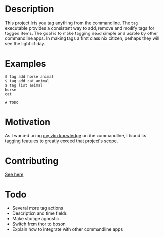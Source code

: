 Description
===========
This project lets you tag anything from the commandline. The `tag` executable
provides a consistent way to add, remove and modify tags for tagged
items. The goal is to make tagging dead simple and usable by other commandline apps.
In making tags a first class nix citizen, perhaps they will see the light of day.

Examples
========

    $ tag add horse animal
    $ tag add cat animal
    $ tag list animal
    horse
    cat

    # TODO

Motivation
==========
As I wanted to tag [my vim knowledge](http://github.com/cldwalker/vimdb) on the
commandline, I found its tagging features to greatly exceed that project's
scope.

Contributing
============
[See here](http://tagaholic.me/contributing.html)

Todo
====

* Several more tag actions
* Description and time fields
* Make storage agnostic
* Switch from thor to boson
* Explain how to integrate with other commandline apps
